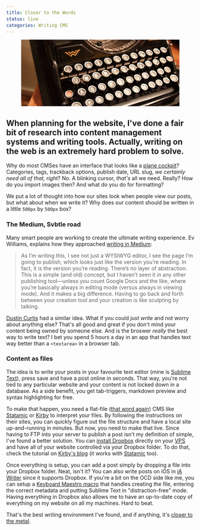 ```yaml
---
title: Closer to the Words
status: live
categories: Writing CMS
---
```


<figure>
	<img src="/assets/articles/closer-to-the-words/typewriter.jpg" alt="">
</figure>

## When planning for the website, I've done a fair bit of research into content management systems and writing tools. Actually, writing on the web is an extremely hard problem to solve.

Why do most CMSes have an interface that looks like a [plane cockpit](http://englishrussia.com/images/il_96/9.jpg)? Categories, tags, trackback options, publish date, URL slug, *we certainly need all of that, right*? No. A blinking cursor, *that's* all we need. Really? How do you import images then? And what do you do for formatting?

We put a lot of thought into how our sites look when people view our posts, but what about when we write it? Why does our content should be written in a little `500px` by `500px` box?

<!--more-->

### The Medium, Svbtle road

Many smart people are working to create the ultimate writing experience. Ev Williams, explains how they approached [writing in Medium](https://medium.com/about/df8eac9f4a5e):

>As I’m writing this, I see not just a WYSIWYG editor, I see the page I’m going to publish, which looks just like the version you’re reading. In fact, it is the version you’re reading. There’s no layer of abstraction. This is a simple (and old) concept, but I haven’t seen it in any other publishing tool—unless you count Google Docs and the like, where you’re basically always in editing mode (versus always in viewing mode). And it makes a big difference. Having to go back and forth between your creation tool and your creation is like sculpting by talking.

[Dustin Curtis](http://dcurt.is/codename-svbtle) had a similar idea. What if you could *just write* and not worry about anything else? That's all good and great if you don't mind your content being owned by someone else. And is the broswer *really* the best way to write text? I bet you spend 5 hours a day in an app that handles text way better than a `<textarea>` in a browser tab.

### Content as files

The idea is to write your posts in your favourite text editor (mine is [Sublime Text](https://www.sublimetext.com)), press save and have a post online in seconds. That way, you're not tied to any particular website and your content is not locked down in a database. As a side benefit, you get tab-triggers, markdown preview and syntax highlighting for free.

To make that happen, you need a flat-file ([that word again](https://twitter.com/pasql/status/322129781145624576)) CMS like [Statamic](http://statamic.com) or [Kirby](http://getkirby.com) to interpret your files. By following the instructions on their sites, you can quickly figure out the file structure and have a local site up-and-running in minutes. But now, you need to make that live. Since having to FTP into your server to publish a post isn't my definition of simple, I've found a better solution. You can [install Dropbox](https://www.dropbox.com/install?os=lnx) directly on your [VPS](http://sales.fliphost.net/aff.php?aff=036) and have all of your website controlled via your Dropbox folder. To do that, check the tutorial on [Kirby's blog](http://getkirby.com/blog/kirby-meets-dropbox) (it works with [Statamic](http://statamic.com) too).

Once everything is setup, you can add a post simply by dropping a file into your Dropbox folder. Neat, isn't it? You can also write posts on iOS in [iA Writer](http://www.iawriter.com/ipad/) since it supports Dropbox. If you're a bit on the OCD side like me, you can setup a [Keyboard Maestro macro](/assets/articles/closer-to-the-words/keyboard-maestro-macro.png) that handles creating the file, entering the correct metadata and putting Sublime Text in "distraction-free" mode. Having everything in Dropbox also allows me to have an up-to-date copy of everything on my website on all my machines. Hard to beat.

That's the best writing environment I've found, and if anything, it's [closer to the metal](http://c2.com/cgi/wiki?CloseToTheMetal).